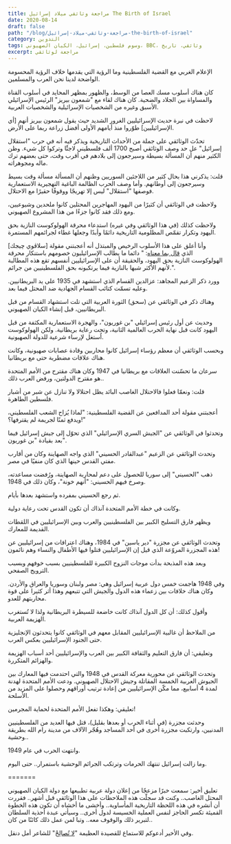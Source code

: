 ```yaml
---
title: مراجعة وثائقي ميلاد إسرائيل The Birth of Israel
date: 2020-08-14
draft: false
path: "/blog/مراجعة-وثائقي-ميلاد-إسرائيل-the-birth-of-israel"
category: التدوين
tags: وسوم فلسطين، إسرائيل، الكيان الصهيوني، BBC، وثائقي، تاريخ
excerpt: مراجعة لوثائقي
---
```


الإعلام الغربي مع القضية الفلسطينية وما الرؤية التي يقدمها خلاف الرؤية المحسومة الواضحة لدينا نحن العرب والمسلمين.

كان هناك أسلوب مسك العصا من الوسط، والظهور بمظهر المحايد في أسلوب القناة والمساواة بين الجلاد والضحية. كان هناك لقاء مع "شمعون بيريز" الرئيس الإسرائيلي الأسبق وغيره من الشخصيات الإسرائيلية والشخصيات العربية.

لاحظت في نبرة حديث الإسرائيليين الغرور الشديد حيث يقول شمعون بيريز أنهم [أي الإسرائيليين] طوّروا منذ أيامهم الأولى أفضل زراعة ربما على الأرض. 

تحدّث الوثائقي على جملة من الأحداث التاريخية ويذكر فيه أنه في حرب "استقلال إسرائيل" عل حد وصف الوثائقي أصبح 1700 ألف فلسطيني لاجئًَا وتركوا كل شيء. وظن الكثير منهم أن المسألة بسيطة وسيرجعون إلى بلادهم في أقرب وقت، حتى بعضهم ترك ماله ومجوهراته.

قلت: يذكرني هذا بحال كثير من اللاجئين السوريين وظنهم أن المسألة مسألة وقت بسيط وسيرجعون إلى أوطانهم. وأما وصف الحرب الظالمة الباغية التهجيرية الاستعمارية فوصفها "استقلال" ليس إلا تهريجًا ووقوفًا حقيرًا مع الاحتلال.

ولاحظت في الوثائقي أن كثيرًا من اليهود المهاجرين المحتلين كانوا ملحدين وشيوعيين، ومع ذلك فقد كانوا جزءًا من هذا المشروع الصهيوني.

ولاحظت كذلك (في هذا الوثائقي وفي غيره) استدعاء محرقة الهولوكوست النازية بحق اليهود وتكرار تقمّص المظلومية التاريخية دائمًا وأبدًا وجعلها غطاء لجرائمهم المستمرة.

وأنا أعلق على هذا الأسلوب الرخيص والمبتذل أنه أعجبتني مقولة [سلاڤوي چيجك] الذي [قال بما معناه](https://twitter.com/nawaf_n/status/1290329918841278465 "حديث سلافوي جيجك عن وجوب استنكار الإسرائيليين للهولوكست"): " دائما ما يطالب الإسرائيليون خصومهم باستنكار محرقة الهولوكوست النازية بحق اليهود، والحقيقة أن على الإسرائيليين أنفسهم تقع هذه المطالبة لأنهم الأكثر شبها بالنازية فيما يرتكبونه بحق الفلسطينيين من جرائم.".

وورد ذكر الزعيم المجاهد: عزالدين القسام الذي استشهد في 1935 على يد البريطانيين. وعليه تسمّت كتائب القسام الجهادية ضد المحتل فيما بعد.

وهناك ذكر في الوثائقي عن (سحق) الثورة العربية التي تلت استشهاد القسام من قبل البريطانيين، قبل إنشاء الكيان الصهيوني.

وحديث عن أول رئيس إسرائيلي "بن غوريون"، والهجرة الاستعمارية المكثفة من قبل اليهود كانت قبل نهاية الحرب العالمية الثانية، وتحت رعاية بريطانية. ولكن الهولوكوست اُستغل لإرساء شرعية للدولة الصهيونية.

وبحسب الوثائقي أن معظم رؤساء إسرائيل كانوا محاربين وقادة عصابات صهيونية، وكانت هناك علاقات مضطربة حتى مع بريطانيا.

سرعان ما تحسّنت العلاقات مع بريطانيا في 1947 وكان هناك مقترح من الأمم المتحدة هو مقترح الدولتين، ورفض العرب ذلك..

قلت: ونعمّا فعلوا فالاحتلال الغاصب البائد يظل احتلالا ولا تنازل عن شبر من أشبار فلسطين الطاهرة.

أعجبتني مقولة أحد المدافعين عن القضية الفلسطينية: "لماذا يُزاح الشعب الفلسطيني، ويدفع ثمنًا لجريمة لم يقترفها؟!"

وتحدثوا في الوثائقي عن "الجيش السري الإسرائيلي" الذي تحوّل إلى جيش إسرائيل فيما بعد بقيادة "بن غوريون".

وتحدث الوثائقي عن الزعيم "عبدالقادر الحسيني" الذي واجه الصهاينة وكان من أقارب مفتي القدس حينها الذي كان منفيًا في مصر.

ذهب "الحسيني" إلى سوريا للحصول على دعم لمحاربة الصهاينة، ورُفضت مساعدته، وصرخ فيهم الحسيني: "أنهم خونة"، وكان ذلك في 1948.

ثم رجع الحسيني بمفرده واستشهد بعدها بأيام.

وكانت في خطة الأمم المتحدة آنذاك أن تكون القدس تحت رعاية دولية.

ويظهر فارق التسليح الكبير بين الفلسطينيين والعرب وبين الإسرائيليين في اللقطات القديمة للمعارك.

وتحدث الوثائقي عن مجزرة "دير ياسين" في 1984، وهناك اعترافات من إسرائيليين عن هذه المجزرة المروّعة الذي قيل إن الإسرائيليين قتلوا فيها الأطفال والنساء وهم نائمون!

وبعد هذه المذبحة بدأت موجات النزوح الكبيرة للفلسطينيين بسبب خوفهم وبسبب الترويج الصفحي.

وفي 1948 هاجمت خمس دول عربية إسرائيل وهي: مصر ولبنان وسوريا والعراق والأردن. وكان هناك خلافات بين زعماء هذه الدول والجيش التي تتبعهم وهذا أثر كثيرا على قوة محاربتهم للعدو.

وأقول كذلك: أن كل الدول آنذاك كانت خاضعة للسيطرة البريطانية ولذا لا تُستغرب الهزيمة العربية.

من الملاحظ أن غالبية الإسرائيليين المقابل معهم في الوثائقي كانوا يتحدثون الإنجليزية حتى الجنود الإسرائيليين بعكس العرب.

وتعليقي: أن فارق التعليم والثقافة الكبير بين العرب والإسرائيليين أحد أسباب الهزيمة والهزائم المتكررة.

وتحدث الوثائقي عن محورية معركة القدس في 1948 والتي احتدمت فيها المعارك بين الجيوش العربية الخمسة المقاتلة وجيش الاحتلال الصهيوني. ودعت الأمم المتحدة لهدنة لمدة 4 أسابيع، مما مكّن الإسرائيليين من إعادة ترتيب أوراقهم وحصلوا على المزيد من الأسلحة.

تعليقي: وهكذا تفعل الأمم المتحدة لحماية المجرمين!

وحدثت مجزرة (في أثناء الحرب أو بعدها بقليل)، قتل فيها العديد من الفلسطينيين المدنيين، وارتكبت مجزرة أخرى في أحد المساجد وهُجّر الآلاف من مدينة رام الله بطريقة وحشية..

وانتهت الحرب في عام 1949.

وما زالت إسرائيل تنتهك الحرمات وترتكب الجرائم الوحشية باستمرار.. حتى اليوم.

=======

تعليق أخير: سمعت خبرًا مزعجًا من إعلان دولة عربية تطبيعها مع دولة الكيان الصهيوني المحتل الغاصب.. وكنت قد سجلّت هذه الملاحظات على هذا الوثائقي قبل أشهر.. فقررت أن أنشره في هذه اللحظة التاريخية المأساوية.. وأخشى ما أخشاه أن تكون هذه الخطوة القميئة تكسر الحاجز لنفس العملية الخسيسة لدول أخرى.. وسيأتي عبدة أحذية السلطان لتبرير ذلك والوقوف معه.. وتبا لمن عمل ذلك كائنًا من كان..

وفي الأخير أدعوكم للاستماع للقصيدة العظيمة "[لا تُصالِحْ](https://www.youtube.com/watch?v=JESeGfKHIDs)" للشاعر أمل دنقل.